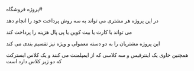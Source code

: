 پروژه فروشگاه#


در این پروژه هر مشتری می تواند به سه روش پرداخت خود را انجام دهد


می تواند با کارت یا بیت کوین یا پی پال هزینه را پرداخت کند 


این پروژه مشتریان را به دو دسته معمولی و ویژه نیز تقسیم بندی می کند 

همچنین حاوی یک اینترفیس و سه کلاسی که از ایمپلمنت می کنند و یک کلاس ابسترکت که دو زیر کلاس دارد است